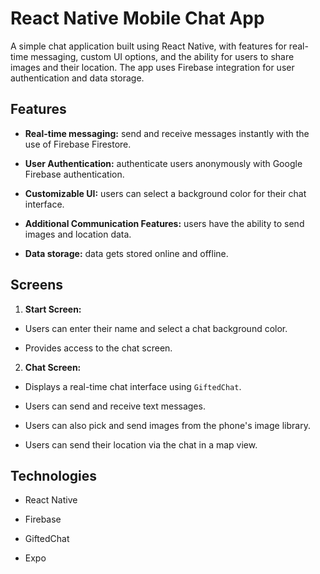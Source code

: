 # React Native Mobile Chat App

A simple chat application built using React Native, with features for real-time messaging, custom UI options, and the ability for users to share images and their
location. The app uses Firebase integration for user authentication and data storage.

## Features

- **Real-time messaging:** send and receive messages instantly with the use of Firebase Firestore.

- **User Authentication:** authenticate users anonymously with Google Firebase authentication.

- **Customizable UI:** users can select a background color for their chat interface.

- **Additional Communication Features:** users have the ability to send images and location data.

- **Data storage:** data gets stored online and offline.

## Screens

1. **Start Screen:**

- Users can enter their name and select a chat background color.

- Provides access to the chat screen.

2. **Chat Screen:**

- Displays a real-time chat interface using `GiftedChat`.

- Users can send and receive text messages.

- Users can also pick and send images from the phone's image library.

- Users can send their location via the chat in a map view.

## Technologies

- React Native

- Firebase

- GiftedChat

- Expo
